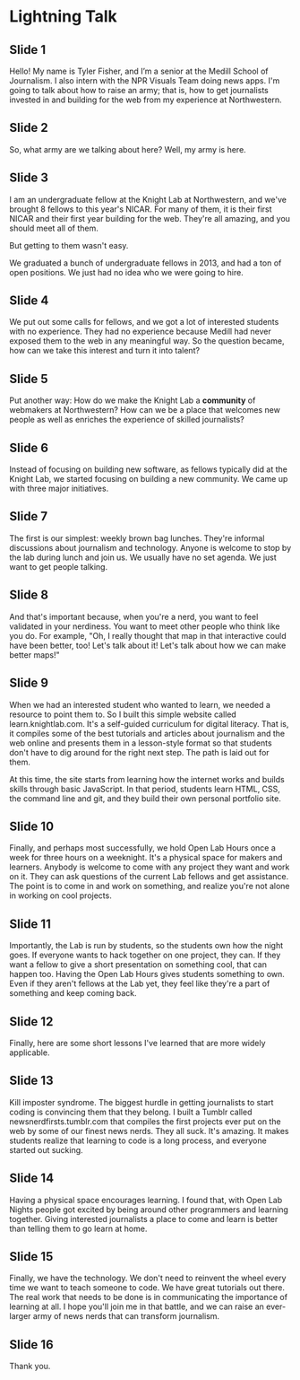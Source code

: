 # Lightning Talk

## Slide 1

Hello! My name is Tyler Fisher, and I’m a senior at the Medill School of Journalism. I also intern with the NPR Visuals Team doing news apps. I'm going to talk about how to raise an army; that is, how to get journalists invested in and building for the web from my experience at Northwestern.

## Slide 2

So, what army are we talking about here? Well, my army is here.

## Slide 3

I am an undergraduate fellow at the Knight Lab at Northwestern, and we've brought 8 fellows to this year's NICAR. For many of them, it is their first NICAR and their first year building for the web. They're all amazing, and you should meet all of them.

But getting to them wasn't easy.

We graduated a bunch of undergraduate fellows in 2013, and had a ton of open positions. We just had no idea who we were going to hire.

## Slide 4 

We put out some calls for fellows, and we got a lot of interested students with no experience. They had no experience because Medill had never exposed them to the web in any meaningful way. So the question became, how can we take this interest and turn it into talent?

## Slide 5

Put another way: How do we make the Knight Lab a **community** of webmakers at Northwestern? How can we be a place that welcomes new people as well as enriches the experience of skilled journalists?

## Slide 6

Instead of focusing on building new software, as fellows typically did at the Knight Lab, we started focusing on building a new community. We came up with three major initiatives.

## Slide 7

The first is our simplest: weekly brown bag lunches. They're informal discussions about journalism and technology. Anyone is welcome to stop by the lab during lunch and join us. We usually have no set agenda. We just want to get people talking.

## Slide 8

And that's important because, when you're a nerd, you want to feel validated in your nerdiness. You want to meet other people who think like you do. For example, "Oh, I really thought that map in that interactive could have been better, too! Let's talk about it! Let's talk about how we can make better maps!"

## Slide 9

When we had an interested student who wanted to learn, we needed a resource to point them to. So I built this simple website called learn.knightlab.com. It's a self-guided curriculum for digital literacy. That is, it compiles some of the best tutorials and articles about journalism and the web online and presents them in a lesson-style format so that students don't have to dig around for the right next step. The path is laid out for them. 

At this time, the site starts from learning how the internet works and builds skills through basic JavaScript. In that period, students learn HTML, CSS, the command line and git, and they build their own personal portfolio site.

## Slide 10

Finally, and perhaps most successfully, we hold Open Lab Hours once a week for three hours on a weeknight. It's a physical space for makers and learners. Anybody is welcome to come with any project they want and work on it. They can ask questions of the current Lab fellows and get assistance. The point is to come in and work on something, and realize you're not alone in working on cool projects.

## Slide 11

Importantly, the Lab is run by students, so the students own how the night goes. If everyone wants to hack together on one project, they can. If they want a fellow to give a short presentation on something cool, that can happen too. Having the Open Lab Hours gives students something to own. Even if they aren't fellows at the Lab yet, they feel like they're a part of something and keep coming back.

## Slide 12

Finally, here are some short lessons I've learned that are more widely applicable.

## Slide 13

Kill imposter syndrome. The biggest hurdle in getting journalists to start coding is convincing them that they belong. I built a Tumblr called newsnerdfirsts.tumblr.com that compiles the first projects ever put on the web by some of our finest news nerds. They all suck. It's amazing. It makes students realize that learning to code is a long process, and everyone started out sucking.

## Slide 14

Having a physical space encourages learning. I found that, with Open Lab Nights people got excited by being around other programmers and learning together. Giving interested journalists a place to come and learn is better than telling them to go learn at home.

## Slide 15

Finally, we have the technology. We don't need to reinvent the wheel every time we want to teach someone to code. We have great tutorials out there. The real work that needs to be done is in communicating the importance of learning at all. I hope you'll join me in that battle, and we can raise an ever-larger army of news nerds that can transform journalism.

## Slide 16

Thank you.